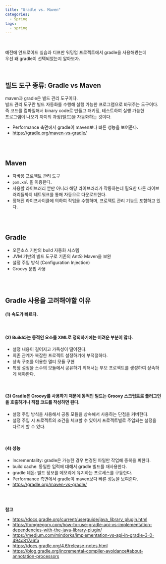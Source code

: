 ```yaml
---
title: "Gradle vs. Maven"  
categories:
  - Spring
tags:
  - spring 
--- 
```



<br />    

예전에 안드로이드 실습과 디프만 워밍업 프로젝트에서 gradle을 사용해봤는데      
우선 왜 gradle이 선택되었는지 알아보자.     

<br />      
  
## 빌드 도구 종류: Gradle vs Maven    
maven과 gradle은 빌드 관리 도구이다.    
빌드 관리 도구란 빌드 자동화를 수행해 실행 가능한 프로그램으로 바꿔주는 도구이다.   
즉 코드를 컴파일해서 binary code로 만들고 패키징, 테스트하여 실행 가능한   
프로그램이 나오기 까지의 과정(빌드)을 자동화하는 것이다.    


- Performance 측면에서 gradle이 maven보다 빠른 성능을 보여준다.
- <https://gradle.org/maven-vs-gradle/>         
   

<br />      
<br />      

## Maven    
* 자바용 프로젝트 관리 도구    
* `pom.xml` 을 이용한다.   
* 사용할 라이브러리 뿐만 아니라 해당 라이브러리가 작동하는데 필요한 다른 라이브러리들까지 네트워크를 통해 자동으로 다운로드한다.   
* 정해진 라이프사이클에 의하여 작업을 수행하며, 프로젝트 관리 기능도 포함하고 있다.      


<br />      
<br />      



## Gradle     
* 오픈소스 기반의 build 자동화 시스템       
* JVM 기반의 빌드 도구로 기존의 Ant와 Maven을 보완    
* 설정 주입 방식 (Configuration Injection)    
* Groovy 문법 사용

<br />             
<br />

## Gradle 사용을 고려해야할 이유    
#### (1) 속도가 빠르다.    
<br />      

#### (2) Build라는 동적인 요소를 XML로 정의하기에는 어려운 부분이 많다.    
* 설정 내용이 길어지고 가독성이 떨어진다.   
* 의존 관계가 복잡한 프로젝트 설정하기에 부적절하다.   
* 상속 구조를 이용한 멀티 모듈 구현    
* 특정 설정을 소수의 모듈에서 공유하기 위해서는 부모 프로젝트를 생성하여 상속하게 해야한다.   

<br />     

#### (3) Gradle은 Groovy를 사용하기 때문에 동적인 빌드는 Groovy 스크립트로 플러그인을 호출하거나 직접 코드를 작성하면 된다.   
* 설정 주입 방식을 사용해서 공통 모듈을 상속해서 사용하는 단점을 커버한다.   
* 설정 주입 시 프로젝트의 조건을 체크할 수 있어서 프로젝트별로 주입되는 설정을 다르게 할 수 있다.   

<br />     

#### (4) 성능   
* Incrementality: gradle은 가능한 경우 변경된 파일만 작업해 중복을 피한다.      
* build cache: 동일한 입력에 대해서 gradle 빌드를 재사용한다.      
* gradle 데몬: 빌드 정보를 메모리에 유지하는 프로세스를 구동한다.     
* Performance 측면에서 gradle이 maven보다 빠른 성능을 보여준다.
* <https://gradle.org/maven-vs-gradle/>  

<br />             
<br />

**참고**
- <https://docs.gradle.org/current/userguide/java_library_plugin.html>
- <https://tomgregory.com/how-to-use-gradle-api-vs-implementation-dependencies-with-the-java-library-plugin/>
- <https://medium.com/mindorks/implementation-vs-api-in-gradle-3-0-494c817a6fa>
- <https://docs.gradle.org/4.6/release-notes.html>
- <https://blog.gradle.org/incremental-compiler-avoidance#about-annotation-processors>             

